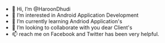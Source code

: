 - 👋 Hi, I’m @HaroonDhudi
- 👀 I’m interested in Android Application Development
- 🌱 I’m currently learning Andriod Application's 
- 💞️ I’m looking to collaborate with you dear Client's 
- 📫 reach me on Facebook and Twitter has been very helpful.

<!---
HaroonDhudi/HaroonDhudi is a Android Applications Developing special in Java repository because its `README.md` (this file) appears on your GitHub profile.
You can click the Preview link to take a look at your changes.
--->
